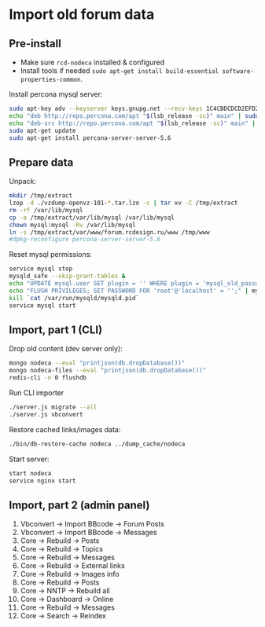 Import old forum data
=====================

Pre-install
-----------

- Make sure `rcd-nodeca` installed & configured
- Install tools if needed `sudo apt-get install build-essential software-properties-common`.

Install percona mysql server:

```sh
sudo apt-key adv --keyserver keys.gnupg.net --recv-keys 1C4CBDCDCD2EFD2A
echo "deb http://repo.percona.com/apt "$(lsb_release -sc)" main" | sudo tee /etc/apt/sources.list.d/percona.list
echo "deb-src http://repo.percona.com/apt "$(lsb_release -sc)" main" | sudo tee -a /etc/apt/sources.list.d/percona.list
sudo apt-get update
sudo apt-get install percona-server-server-5.6
```


Prepare data
------------

Unpack:

```sh
mkdir /tmp/extract
lzop -d ./vzdump-openvz-101-*.tar.lzo -c | tar xv -C /tmp/extract
rm -rf /var/lib/mysql
cp -a /tmp/extract/var/lib/mysql /var/lib/mysql
chown mysql:mysql -Rv /var/lib/mysql
ln -s /tmp/extract/var/www/forum.rcdesign.ru/www /tmp/www
#dpkg-reconfigure percona-server-server-5.6
```

Reset mysql permissions:

```sh
service mysql stop
mysqld_safe --skip-grant-tables &
echo "UPDATE mysql.user SET plugin = '' WHERE plugin = 'mysql_old_password'; FLUSH PRIVILEGES;" | mysql
echo "FLUSH PRIVILEGES; SET PASSWORD FOR 'root'@'localhost' = '';" | mysql
kill `cat /var/run/mysqld/mysqld.pid`
service mysql start
```


Import, part 1 (CLI)
--------------------

Drop old content (dev server only):

```sh
mongo nodeca --eval "printjson(db.dropDatabase())"
mongo nodeca-files --eval "printjson(db.dropDatabase())"
redis-cli -n 0 flushdb
```

Run CLI importer

```sh
./server.js migrate --all
./server.js vbconvert
```

Restore cached links/images data:

```sh
./bin/db-restore-cache nodeca ../dump_cache/nodeca
```

Start server:

```sh
start nodeca
service nginx start
```


Import, part 2 (admin panel)
----------------------------

1. Vbconvert -> Import BBcode -> Forum Posts
2. Vbconvert -> Import BBcode -> Messages
3. Core -> Rebuild -> Posts
4. Core -> Rebuild -> Topics
5. Core -> Rebuild -> Messages
6. Core -> Rebuild -> External links
7. Core -> Rebuild -> Images info
8. Core -> Rebuild -> Posts
9. Core -> NNTP -> Rebuild all
10. Core -> Dashboard -> Online
11. Core -> Rebuild -> Messages
12. Core -> Search -> Reindex
